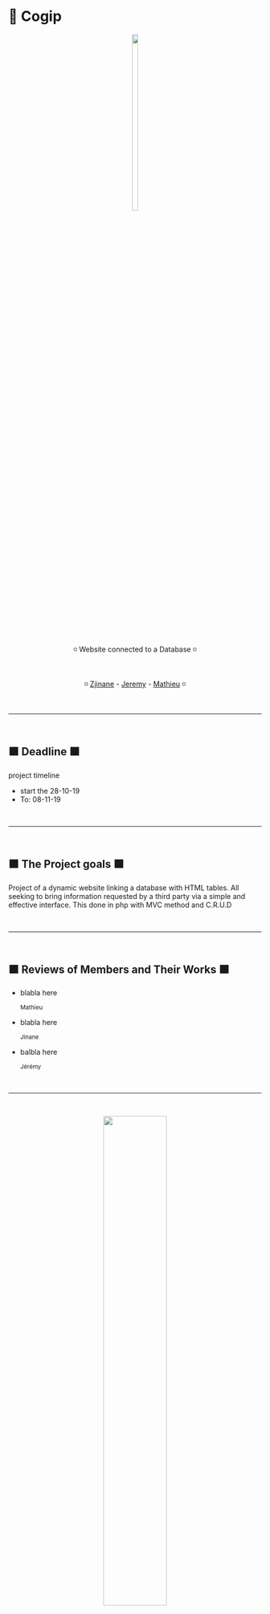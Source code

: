 # 💼 Cogip

<p align="center">
<img src="https://i1.sndcdn.com/artworks-000000737630-in8gri-t500x500.jpg" height="30%" width="15%">
</p>

<br>

<p align="center">◽️ Website connected to a Database  ◽️</p>
<br>
<p align="center">◽️ <a href="https://github.com/Zjinane" target="_blank">Zjinane</a> - <a href="https://github.com/Shaunyx" target="_blank">Jeremy</a> - <a href="https://github.com/MathieuKruk" target="_blank">Mathieu</a> ◽️</p>

<br>
<hr>
<br>

<h2>⬛️ Deadline ⬛️</h2>

<p> project timeline </p>
<ul>
  <li>start the 28-10-19</li>

  <li>To: 08-11-19</li>
</ul>

<br>
<hr>
<br>

<h2>⬛️ The Project goals ⬛️</h2>

<p>Project of a dynamic website linking a database with HTML tables.
All seeking to bring information requested by a third party via a simple and effective interface.
This done in php with MVC method and C.R.U.D</p>

<br>
<hr>
<br>

<h2>⬛️ Reviews of Members and Their Works ⬛️</h2>

<ul>
    <li><p> blabla here </p><p><small>Mathieu</small></p></li>
    <li><p> blabla here </p><p><small>Jinane</small></p></li>
    <li><p> balbla here </p><p><small>Jérémy</small></p></li>
</ul>

<br>
<hr>
<br>

<p align="center">
<img src="http://giphygifs.s3.amazonaws.com/media/iRzlyqHL8hJTy/giphy.gif" height="50%" width="50%">
</p>
